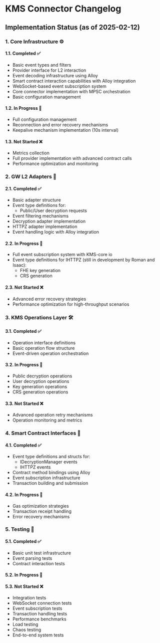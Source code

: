 # KMS Connector Changelog

## Implementation Status (as of 2025-02-12)

### 1. Core Infrastructure ⚙️

#### 1.1. Completed ✅

- Basic event types and filters
- Provider interface for L2 interaction
- Event decoding infrastructure using Alloy
- Smart contract interaction capabilities with Alloy integration
- WebSocket-based event subscription system
- Core connector implementation with MPSC orchestration
- Basic configuration management

#### 1.2. In Progress 🚧

- Full configuration management
- Reconnection and error recovery mechanisms
- Keepalive mechanism implementation (10s interval)

#### 1.3. Not Started ❌

- Metrics collection
- Full provider implementation with advanced contract calls
- Performance optimization and monitoring

### 2. GW L2 Adapters 🔄

#### 2.1. Completed ✅

- Basic adapter structure
- Event type definitions for:
  - Public/User decryption requests
- Event filtering mechanisms
- Decryption adapter implementation
- HTTPZ adapter implementation
- Event handling logic with Alloy integration

#### 2.2. In Progress 🚧

- Full event subscription system with KMS-core io
- Event type definitions for IHTTPZ (still in development by Roman and Isaac):
  - FHE key generation
  - CRS generation

#### 2.3. Not Started ❌

- Advanced error recovery strategies
- Performance optimization for high-throughput scenarios

### 3. KMS Operations Layer 🛠️

#### 3.1. Completed ✅

- Operation interface definitions
- Basic operation flow structure
- Event-driven operation orchestration

#### 3.2. In Progress 🚧

- Public decryption operations
- User decryption operations
- Key generation operations
- CRS generation operations

#### 3.3. Not Started ❌

- Advanced operation retry mechanisms
- Operation monitoring and metrics

### 4. Smart Contract Interfaces 📝

#### 4.1. Completed ✅

- Event type definitions and structs for:
  - IDecryptionManager events
  - IHTTPZ events
- Contract method bindings using Alloy
- Event subscription infrastructure
- Transaction building and submission

#### 4.2. In Progress 🚧

- Gas optimization strategies
- Transaction receipt handling
- Error recovery mechanisms

### 5. Testing 🧪

#### 5.1. Completed ✅

- Basic unit test infrastructure
- Event parsing tests
- Contract interaction tests

#### 5.2. In Progress 🚧

#### 5.3. Not Started ❌

- Integration tests
- WebSocket connection tests
- Event subscription tests
- Transaction handling tests
- Performance benchmarks
- Load testing
- Chaos testing
- End-to-end system tests
